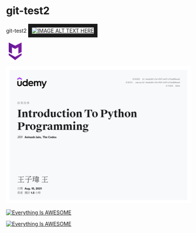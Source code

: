 # git-test2
git-test2
<a href="http://www.youtube.com/watch?feature=player_embedded&v=6i0p-vnwRN4
" target="_blank"><img src="http://img.youtube.com/vi/6i0p-vnwRN4/0.jpg" 
alt="IMAGE ALT TEXT HERE" width="540" height="180" border="10" /></a>


![alt text](https://github.com/adam-p/markdown-here/raw/master/src/common/images/icon48.png "Logo Title Text 1")

![alt text](https://raw.githubusercontent.com/JeffWang0325/git-test2/master/%E7%B5%90%E6%A5%AD%E8%AD%89%E6%9B%B8-Introduction%20To%20Python%20Programming.jpg "Logo Title Text 1")

[![Everything Is AWESOME](http://i.imgur.com/Ot5DWAW.png)](https://youtu.be/StTqXEQ2l-Y?t=35s "Everything Is AWESOME")


[![Everything Is AWESOME](http://img.youtube.com/vi/6i0p-vnwRN4/0.jpg)](http://www.youtube.com/watch?feature=player_embedded&v=6i0p-vnwRN4)

```python

```
